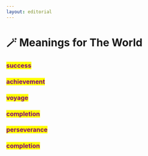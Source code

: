 ```yaml
---
layout: editorial
---
```


# 🪄 Meanings for The World

### <mark style="color:purple;"></mark>

### <mark style="color:purple;">success</mark>

### <mark style="color:purple;">achievement</mark>

### <mark style="color:purple;">voyage</mark>

### <mark style="color:purple;">completion</mark>&#x20;

### <mark style="color:purple;">perseverance</mark>&#x20;

### <mark style="color:purple;">completion</mark>



